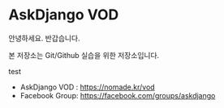 # AskDjango VOD

안녕하세요. 반갑습니다.

본 저장소는 Git/Github 실습을 위한 저장소입니다.

test
+ AskDjango VOD : https://nomade.kr/vod
+ Facebook Group: https://facebook.com/groups/askdjango
